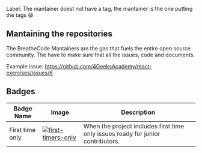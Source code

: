 

Label: The mantainer doest not have a tag, the mantainer is the one putting the tags :smile:

## Mantaining the repositories

The BreatheCode Mantainers are the gas that fuels the entire open source community. The have to make sure that all the issues, code and documents.

Example issue:
https://github.com/4GeeksAcademy/react-exercises/issues/6

## Badges

| Badge Name  | Image | Description |
| ------      | ----  | ----        |
| First time only | [![first-timers-only](https://img.shields.io/badge/first--timers--only-friendly-blue.svg?style=flat-square)](https://www.firsttimersonly.com/) | When the project includes first time only issues ready for junior contributors. |
<!--stackedit_data:
eyJoaXN0b3J5IjpbMTAyODY4NzYyMywtMTE1NjE0NzA1LDEyMz
UxNDUyMjZdfQ==
-->